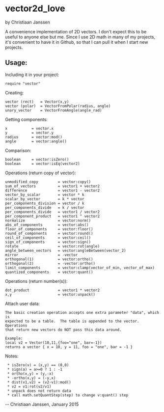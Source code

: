 vector2d_love
=============
by Christiaan Janssen

A convenience implementation of 2D vectors.  I don't expect this to be useful to
anyone else but me.  Since I use 2D math in many of my projects, it's convenient
to have it in Github, so that I can pull it when I start new projects.


Usage:
------

Including it in your project:

	require "vector"

Creating:

	vector (rect)	= Vector(x,y)
	vector (polar)	= VectorFromPolar(radius, angle)
	unary_vector 	= VectorFromAngle(angle_rad)


Getting components:

	x 			= vector.x
	y 			= vector.y
	radius 		= vector:mod()
	angle 		= vector:angle()


Comparison:

	boolean     = vector:isZero()
    boolean     = vector:isEq(vector2)


Operations (return copy of vector):

	unmodified_copy 		= vector:copy()
	sum_of_vectors 			= vector1 + vector2
	difference 				= vector1 - vector2
	vector_by_scalar 		= vector * k
	scalar_by_vector 		= k * vector
	per_components_division = vector / k
	per_components_divide   = k / vector
	per_components_divide   = vector1 / vector2
	per_component_product 	= vector1 ^ vector2
	normalize 				= vector:norm()
	abs_of_components 		= vector:abs()
	floor_of_components 	= vector:floor()
	round_of_components     = vector:round()
	ceil_of_components      = vector:ceil()
	sign_of_components 		= vector:sign()
	rotate					= vector:rot(angle)
	angle_between_vectors	= vector:angleBetween(vector_2)
	mirror					= -vector
	orthogonal(1)			= vector:ortho()
	orthogonal(2)			= -vector:ortho()
	limit_components        = vector:clamp(vector_of_min, vector_of_max)
	quantized_components    = vector:quant()


Operations (return number(s)):

	dot_product 			= vector1 * vector2
	x,y                     = vector:unpack()


Attach user data:

    The basic creation operation accepts one extra parameter "data", which is
    expected to be a table.  The table is appended to the vector.  Operations
    that return new vectors do NOT pass this data around.

    Example:
    local v2 = Vector(10,11,{foo="one", bar=-1})
    returns a vector { x = 10, y = 11, foo = "one", bar = -1 }


Notes:

	 * isZero(v) = (x,y) == (0,0)
	 * sign(a) = a>=0 ? 1 : -1
	 * ortho(x,y) = (y,-x)
	 * -ortho(x,y) = (-y,x)
	 * dist(v1,v2) = (v2-v1):mod()
	 * v2 = v1:rot(v2/v1)
	 * unpack does not return data
	 * call math.setQuantStep(step) to change v:quant() step


-- Christiaan Janssen, January 2015
